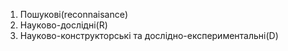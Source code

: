 1. Пошукові(reconnaisance)
2. Науково-дослідні(R)
3. Науково-конструкторські та дослідно-експериментальні(D)